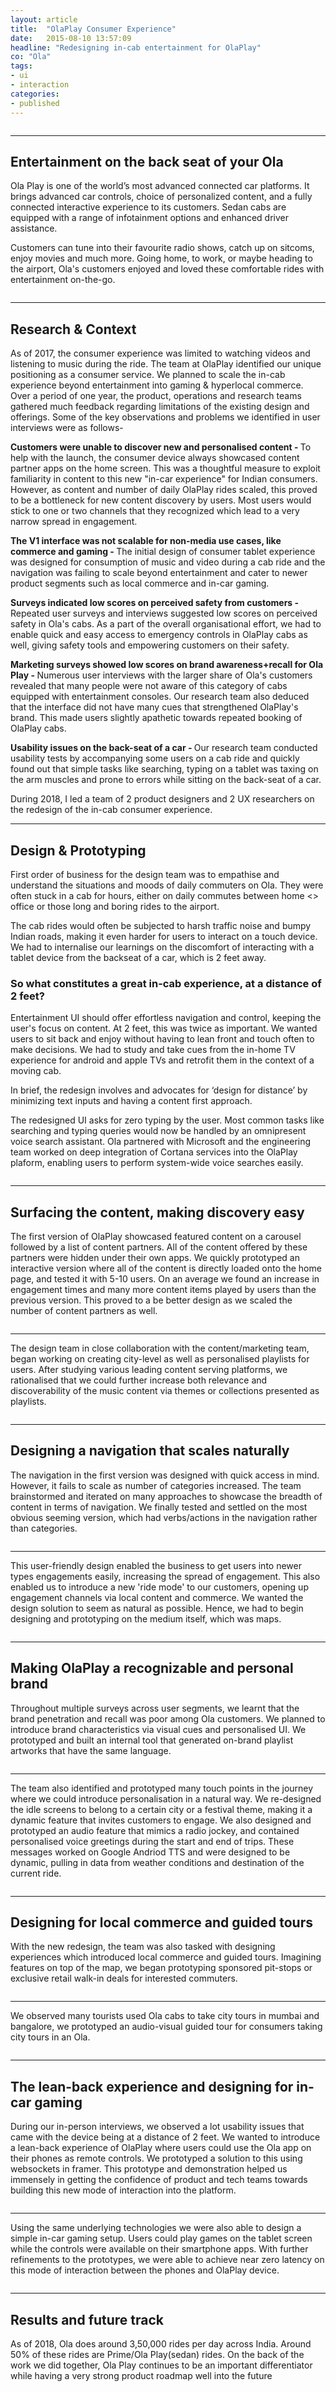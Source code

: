```yaml
---
layout: article
title:  "OlaPlay Consumer Experience"
date:   2015-08-10 13:57:09
headline: "Redesigning in-cab entertainment for OlaPlay"
co: "Ola"
tags:
- ui
- interaction
categories:
- published
---
```


<figure>
<img class="lazy" data-original="{{edchao.github.io}}/assets/img_olaplay_cover.jpg" />
</figure>


<!--more-->
---


## Entertainment on the back seat of your Ola

Ola Play is one of the world’s most advanced connected car platforms. It brings advanced car controls, choice of personalized content, and a fully connected interactive experience to its customers. Sedan cabs are equipped with a range of infotainment options and enhanced driver assistance.

Customers can tune into their favourite radio shows, catch up on sitcoms, enjoy movies and much more. Going home, to work, or maybe heading to the airport, Ola's customers enjoyed and loved these comfortable rides with entertainment on-the-go.

<figure>
<img class="lazy" data-original="{{edchao.github.io}}/assets/img_olaplay_media.jpg" />
</figure>

---

## Research & Context

As of 2017, the consumer experience was limited to watching videos and listening to music during the ride. The team at OlaPlay identified our unique positioning as a consumer service. We planned to scale the in-cab experience beyond entertainment into gaming & hyperlocal commerce. Over a period of one year, the product, operations and research teams gathered much feedback regarding limitations of the existing design and offerings. Some of the key observations and problems we identified in user interviews were as follows-

<strong>Customers were unable to discover new and personalised content - </strong>
To help with the launch, the consumer device always showcased content partner apps on the home screen. This was a thoughtful measure to exploit familiarity in content to this new "in-car experience" for Indian consumers. However, as content and number of daily OlaPlay rides scaled, this proved to be a bottleneck for new content discovery by users. Most users would stick to one or two channels that they recognized which lead to a very narrow spread in engagement.

<strong>The V1 interface was not scalable for non-media use cases, like commerce and gaming - </strong>
The initial design of consumer tablet experience was designed for consumption of music and video during a cab ride and the navigation was failing to scale beyond entertainment and cater to newer product segments such as local commerce and in-car gaming.

<strong>Surveys indicated low scores on perceived safety from customers - </strong>
Repeated user surveys and interviews suggested low scores on perceived safety in Ola's cabs. As a part of the overall organisational effort, we had to enable quick and easy access to emergency controls in OlaPlay cabs as well, giving safety tools and empowering customers on their safety. 

<strong>Marketing surveys showed low scores on brand awareness+recall for Ola Play - </strong>
Numerous user interviews with the larger share of Ola's customers revealed that many people were not aware of this category of cabs equipped with entertainment consoles. Our research team also deduced that the interface did not have many cues that strengthened OlaPlay's brand. This made users slightly apathetic towards repeated booking of OlaPlay cabs.

<strong>Usability issues on the back-seat of a car - </strong>
Our research team conducted usability tests by accompanying some users on a cab ride and quickly found out that simple tasks like searching, typing on a tablet was taxing on the arm muscles and prone to errors while sitting on the back-seat of a car.

During 2018, I led a team of 2 product designers and 2 UX researchers on the redesign of the in-cab consumer experience. 


---
## Design & Prototyping

First order of business for the design team was to empathise and understand the situations and moods of daily commuters on Ola. They were often stuck in a cab for hours, either on daily commutes between home <> office or those long and boring rides to the airport.

The cab rides would often be subjected to harsh traffic noise and bumpy Indian roads, making it even harder for users to interact on a touch device. We had to internalise our learnings on the discomfort of interacting with a tablet device from the backseat of a car, which is 2 feet away. 

### So what constitutes a great in-cab experience, at a distance of 2 feet? 

Entertainment UI should offer effortless navigation and control, keeping the user's focus on content. At 2 feet, this was twice as important. We wanted users to sit back and enjoy without having to lean front and touch often to make decisions. We had to study and take cues from the in-home TV experience for android and apple TVs and retrofit them in the context of a moving cab.

In brief, the redesign involves and advocates for ‘design for distance’ by minimizing text inputs and having a content first approach.

The redesigned UI asks for zero typing by the user. Most common tasks like searching and typing queries would now be handled by an omnipresent voice search assistant. Ola partnered with Microsoft and the engineering team worked on deep integration of Cortana services into the OlaPlay plaform, enabling users to perform system-wide voice searches easily.



<figure>
<img class="lazy" data-original="{{edchao.github.io}}/assets/img_olaplay_2feet.jpg" />
</figure>

---
## Surfacing the content, making discovery easy

The first version of OlaPlay showcased featured content on a carousel followed by a list of content partners. All of the content offered by these partners were hidden under their own apps. We quickly prototyped an interactive version where all of the content is directly loaded onto the home page, and tested it with 5-10 users. On an average we found an increase in engagement times and many more content items played by users than the previous version. This proved to a be better design as we scaled the number of content partners as well.

<figure>
<img class="lazy" data-original="{{edchao.github.io}}/assets/img_olaplay_2feet.jpg" />
</figure>

---

The design team in close collaboration with the content/marketing team, began working on creating city-level as well as personalised playlists for users. After studying various leading content serving platforms, we rationalised that we could further increase both relevance and discoverability of the music content via themes or collections presented as playlists.

<figure>
<img class="lazy" data-original="{{edchao.github.io}}/assets/img_olaplay_2feet.jpg" />
</figure>

---
## Designing a navigation that scales naturally

The navigation in the first version was designed with quick access in mind. However, it fails to scale as number of categories increased. The team brainstormed and iterated on many approaches to showcase the breadth of content in terms of navigation. We finally tested and settled on the most obvious seeming version, which had verbs/actions in the navigation rather than categories.

<figure>
<img class="lazy" data-original="{{edchao.github.io}}/assets/img_olaplay_2feet.jpg" />
</figure>

---
This user-friendly design enabled the business to get users into newer types engagements easily, increasing the spread of engagement. This also enabled us to introduce a new 'ride mode' to our customers, opening up engagement channels via local content and commerce. We wanted the design solution to seem as natural as possible. Hence, we had to begin designing and prototyping on the medium itself, which was maps.

<figure>
<img class="lazy" data-original="{{edchao.github.io}}/assets/img_olaplay_2feet.jpg" />
</figure>

---
## Making OlaPlay a recognizable and personal brand

Throughout multiple surveys across user segments, we learnt that the brand penetration and recall was poor among Ola customers. We planned to introduce brand characteristics via visual cues and personalised UI. We prototyped and built an internal tool that generated on-brand playlist artworks that have the same language. 

<figure>
<img class="lazy" data-original="{{edchao.github.io}}/assets/img_olaplay_2feet.jpg" />
</figure>

---

The team also identified and prototyped many touch points in the journey where we could introduce personalisation in a natural way. We re-designed the idle screens to belong to a certain city or a festival theme, making it a dynamic feature that invites customers to engage. We also designed and prototyped an audio feature that mimics a radio jockey, and contained personalised voice greetings during the start and end of trips. These messages worked on Google Andriod TTS and were designed to be dynamic, pulling in data from weather conditions and destination of the current ride.

<figure>
<img class="lazy" data-original="{{edchao.github.io}}/assets/img_olaplay_2feet.jpg" />
</figure>

---

## Designing for local commerce and guided tours

With the new redesign, the team was also tasked with designing experiences which introduced local commerce and guided tours. Imagining features on top of the map, we began prototyping sponsored pit-stops or exclusive retail walk-in deals for interested commuters. 

<figure>
<img class="lazy" data-original="{{edchao.github.io}}/assets/olaplay_music_player.gif" />
</figure>

---
We observed many tourists used Ola cabs to take city tours in mumbai and bangalore, we prototyped an audio-visual guided tour for consumers taking city tours in an Ola. 

<figure>
<img class="lazy" data-original="{{edchao.github.io}}/assets/olaplay_music_player.gif" />
</figure>

---

## The lean-back experience and designing for in-car gaming

During our in-person interviews, we observed a lot usability issues that came with the device being at a distance of 2 feet. We wanted to introduce a lean-back experience of OlaPlay where users could use the Ola app on their phones as remote controls. We prototyped a solution to this using websockets in framer. This prototype and demonstration helped us immensely in getting the confidence of product and tech teams towards building this new mode of interaction into the platform.

<figure>
<img class="lazy" data-original="{{edchao.github.io}}/assets/olaplay_music_player.gif" />
</figure>

---

Using the same underlying technologies we were also able to design a simple in-car gaming setup. Users could play games on the tablet screen while the controls were available on their smartphone apps. With further refinements to the prototypes, we were able to achieve near zero latency on this mode of interaction between the phones and OlaPlay device.

<figure>
<img class="lazy" data-original="{{edchao.github.io}}/assets/olaplay_music_player.gif" />
</figure>

---

## Results and future track

As of 2018, Ola does around 3,50,000 rides per day across India. Around 50% of these rides are Prime/Ola Play(sedan) rides. On the back of the work we did together, Ola Play continues to be an important differentiator while having a very strong product roadmap well into the future


